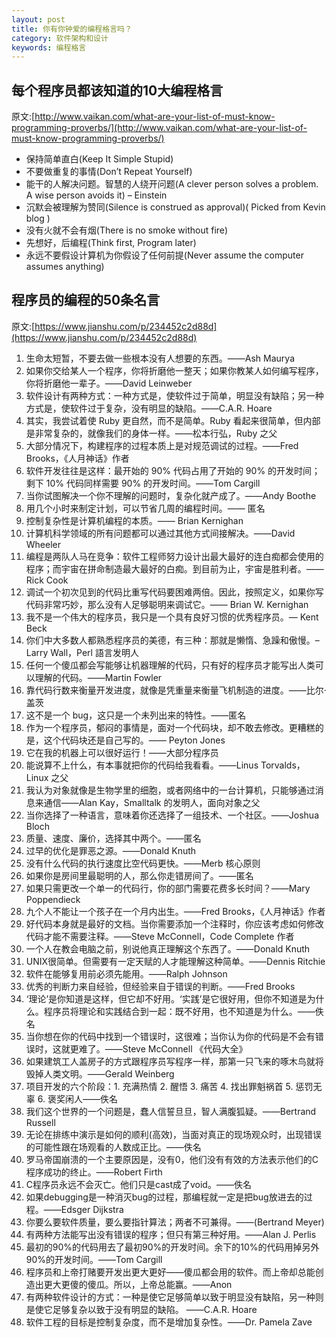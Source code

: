 ```yaml
---
layout: post
title: 你有你钟爱的编程格言吗？
category: 软件架构和设计
keywords: 编程格言
---
```

## 每个程序员都该知道的10大编程格言
原文:[http://www.vaikan.com/what-are-your-list-of-must-know-programming-proverbs/](http://www.vaikan.com/what-are-your-list-of-must-know-programming-proverbs/)

* 保持简单直白(Keep It Simple Stupid)
* 不要做重复的事情(Don’t Repeat Yourself)
* 能干的人解决问题。智慧的人绕开问题(A clever person solves a problem. A wise person avoids it) – Einstein
* 沉默会被理解为赞同(Silence is construed as approval)( Picked from Kevin blog )
* 没有火就不会有烟(There is no smoke without fire)
* 先想好，后编程(Think first, Program later)
* 永远不要假设计算机为你假设了任何前提(Never assume the computer assumes anything)


## 程序员的编程的50条名言
原文:[https://www.jianshu.com/p/234452c2d88d](https://www.jianshu.com/p/234452c2d88d)


1. 生命太短暂，不要去做一些根本没有人想要的东西。——Ash Maurya
2. 如果你交给某人一个程序，你将折磨他一整天；如果你教某人如何编写程序，你将折磨他一辈子。——David Leinweber
3. 软件设计有两种方式：一种方式是，使软件过于简单，明显没有缺陷；另一种方式是，使软件过于复杂，没有明显的缺陷。——C.A.R. Hoare
4. 其实，我尝试着使 Ruby 更自然，而不是简单。Ruby 看起来很简单，但内部是非常复杂的，就像我们的身体一样。——松本行弘，Ruby 之父
5. 大部分情况下，构建程序的过程本质上是对规范调试的过程。——Fred Brooks，《人月神话》作者
6. 软件开发往往是这样：最开始的 90% 代码占用了开始的 90% 的开发时间；剩下 10% 代码同样需要 90% 的开发时间。——Tom Cargill
7. 当你试图解决一个你不理解的问题时，复杂化就产成了。——Andy Boothe
8. 用几个小时来制定计划，可以节省几周的编程时间。—— 匿名
9. 控制复杂性是计算机编程的本质。—— Brian Kernighan
10. 计算机科学领域的所有问题都可以通过其他方式间接解决。——David Wheeler
11. 编程是两队人马在竞争：软件工程师努力设计出最大最好的连白痴都会使用的程序；而宇宙在拼命制造最大最好的白痴。到目前为止，宇宙是胜利者。—— Rick Cook
12. 调试一个初次见到的代码比重写代码要困难两倍。因此，按照定义，如果你写代码非常巧妙，那么没有人足够聪明来调试它。—— Brian W. Kernighan
13. 我不是一个伟大的程序员，我只是一个具有良好习惯的优秀程序员。― Kent Beck
14. 你们中大多数人都熟悉程序员的美德，有三种：那就是懒惰、急躁和傲慢。– Larry Wall，Perl 語言发明人
15. 任何一个傻瓜都会写能够让机器理解的代码，只有好的程序员才能写出人类可以理解的代码。——Martin Fowler
16. 靠代码行数来衡量开发进度，就像是凭重量来衡量飞机制造的进度。——比尔·盖茨
17. 这不是一个 bug，这只是一个未列出来的特性。——匿名
18. 作为一个程序员，郁闷的事情是，面对一个代码块，却不敢去修改。更糟糕的是，这个代码块还是自己写的。—— Peyton Jones
19. 它在我的机器上可以很好运行！——大部分程序员
20. 能说算不上什么，有本事就把你的代码给我看看。——Linus Torvalds，Linux 之父
21. 我认为对象就像是生物学里的细胞，或者网络中的一台计算机，只能够通过消息来通信——Alan Kay，Smalltalk 的发明人，面向对象之父
22. 当你选择了一种语言，意味着你还选择了一组技术、一个社区。——Joshua Bloch
23. 质量、速度、廉价，选择其中两个。——匿名
24. 过早的优化是罪恶之源。——Donald Knuth
25. 没有什么代码的执行速度比空代码更快。——Merb 核心原则
26. 如果你是房间里最聪明的人，那么你走错房间了。——匿名
27. 如果只需更改一个单一的代码行，你的部门需要花费多长时间？——Mary Poppendieck
28. 九个人不能让一个孩子在一个月内出生。——Fred Brooks，《人月神话》作者
29. 好代码本身就是最好的文档。当你需要添加一个注释时，你应该考虑如何修改代码才能不需要注释。——Steve McConnell，Code Complete 作者
30. 一个人在教会电脑之前，别说他真正理解这个东西了。——Donald Knuth
32. UNIX很简单。但需要有一定天赋的人才能理解这种简单。——Dennis Ritchie
3. 软件在能够复用前必须先能用。——Ralph Johnson
34. 优秀的判断力来自经验，但经验来自于错误的判断。——Fred Brooks
35. ‘理论’是你知道是这样，但它却不好用。‘实践’是它很好用，但你不知道是为什么。程序员将理论和实践结合到一起：既不好用，也不知道是为什么。——佚名
36. 当你想在你的代码中找到一个错误时，这很难；当你认为你的代码是不会有错误时，这就更难了。——Steve McConnell 《代码大全》
37. 如果建筑工人盖房子的方式跟程序员写程序一样，那第一只飞来的啄木鸟就将毁掉人类文明。——Gerald Weinberg
38. 项目开发的六个阶段：1. 充满热情 2. 醒悟 3. 痛苦 4. 找出罪魁祸首 5. 惩罚无辜 6. 褒奖闲人——佚名
40. 我们这个世界的一个问题是，蠢人信誓旦旦，智人满腹狐疑。——Bertrand Russell
41. 无论在排练中演示是如何的顺利(高效)，当面对真正的现场观众时，出现错误的可能性跟在场观看的人数成正比。——佚名
42.  罗马帝国崩溃的一个主要原因是，没有0，他们没有有效的方法表示他们的C程序成功的终止。——Robert Firth
43. C程序员永远不会灭亡。他们只是cast成了void。——佚名
44. 如果debugging是一种消灭bug的过程，那编程就一定是把bug放进去的过程。——Edsger Dijkstra
45. 你要么要软件质量，要么要指针算法；两者不可兼得。——(Bertrand Meyer)
46. 有两种方法能写出没有错误的程序；但只有第三种好用。——Alan J. Perlis
47. 最初的90%的代码用去了最初90%的开发时间。余下的10%的代码用掉另外90%的开发时间。——Tom Cargill
48. 程序员和上帝打赌要开发出更大更好——傻瓜都会用的软件。而上帝却总能创造出更大更傻的傻瓜。所以，上帝总能赢。——Anon
49. 有两种软件设计的方式：一种是使它足够简单以致于明显没有缺陷，另一种则是使它足够复杂以致于没有明显的缺陷。 ——C.A.R. Hoare
50. 软件工程的目标是控制复杂度，而不是增加复杂性。——Dr. Pamela Zave

